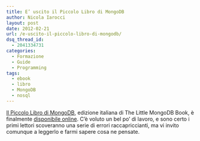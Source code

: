 ```yaml
---
title: E’ uscito il Piccolo Libro di MongoDB
author: Nicola Iarocci
layout: post
date: 2012-02-21
url: /e-uscito-il-piccolo-libro-di-mongodb/
dsq_thread_id:
  - 2041334731
categories:
  - Formazione
  - Guide
  - Programming
tags:
  - ebook
  - libro
  - MongoDB
  - nosql
---
```

[Il Piccolo Libro di MongoDB][1], edizione italiana di The Little MongoDB Book, è finalmente [disponibile online][2]. C&#8217;è voluto un bel po&#8217; di lavoro, e sono certo i primi lettori scoveranno una serie di errori raccapriccianti, ma vi invito comunque a leggerlo e farmi sapere cosa ne pensate.

 [1]: http://nicolaiarocci.com/il-piccolo-libro-di-mongodb-edizione-italiana/ "Il Piccolo Libro di MongoDB, Edizione Italiana"
 [2]: http://nicolaiarocci.com/il-piccolo-libro-di-mongodb-edizione-italiana/ "Il Piccolo Libro di MongoDB"
